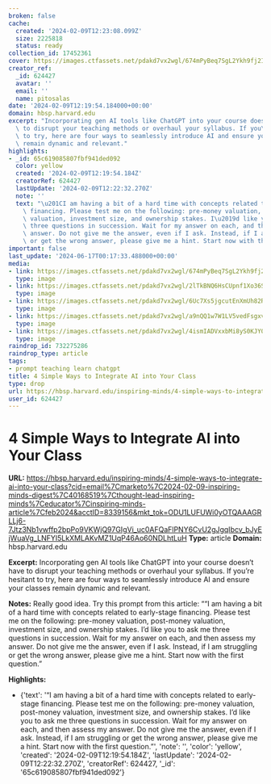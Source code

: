 ```yaml
---
broken: false
cache:
  created: '2024-02-09T12:23:08.099Z'
  size: 2225818
  status: ready
collection_id: 17452361
cover: https://images.ctfassets.net/pdakd7vx2wgl/674mPyBeq7SgL2Ykh9fj2I/2428194640829506956ce0f09dd43f6b/CRE4627_1200x630_social.png
creator_ref:
  _id: 624427
  avatar: ''
  email: ''
  name: pitosalas
date: '2024-02-09T12:19:54.184000+00:00'
domain: hbsp.harvard.edu
excerpt: "Incorporating gen AI tools like ChatGPT into your course doesn\u2019t have\
  \ to disrupt your teaching methods or overhaul your syllabus. If you\u2019re hesitant\
  \ to try, here are four ways to seamlessly introduce AI and ensure your classes\
  \ remain dynamic and relevant."
highlights:
- _id: 65c619085807fbf941ded092
  color: yellow
  created: '2024-02-09T12:19:54.184Z'
  creatorRef: 624427
  lastUpdate: '2024-02-09T12:22:32.270Z'
  note: ''
  text: "\u201CI am having a bit of a hard time with concepts related to early-stage\
    \ financing. Please test me on the following: pre-money valuation, post-money\
    \ valuation, investment size, and ownership stakes. I\u2019d like you to ask me\
    \ three questions in succession. Wait for my answer on each, and then assess my\
    \ answer. Do not give me the answer, even if I ask. Instead, if I am struggling\
    \ or get the wrong answer, please give me a hint. Start now with the first question.\u201D"
important: false
last_update: '2024-06-17T00:17:33.488000+00:00'
media:
- link: https://images.ctfassets.net/pdakd7vx2wgl/674mPyBeq7SgL2Ykh9fj2I/2428194640829506956ce0f09dd43f6b/CRE4627_1200x630_social.png
  type: image
- link: https://images.ctfassets.net/pdakd7vx2wgl/2lTkBNQ6HsCUpnf1Xo36Sm/e0da8b463a88013a4e0b1b9f902a0b98/AI_comp_Fig_1.png
  type: image
- link: https://images.ctfassets.net/pdakd7vx2wgl/6Uc7Xs5jgcutEnXmUh82R/c72bc6d5964d3adbb45b3f5b88fabc1c/Ethan_Mollick_image.jpg
  type: image
- link: https://images.ctfassets.net/pdakd7vx2wgl/a9nQQ1w7W1LV5vedFsgxv/78ecc981a915444e96026c20038012bc/LMollick_headshot.png
  type: image
- link: https://images.ctfassets.net/pdakd7vx2wgl/4ismIADVxxbMi8yS0KJY0S/0a7627e7323eebd6891e9850d7691796/OguzAAcar_Headshot.png
  type: image
raindrop_id: 732275286
raindrop_type: article
tags:
- prompt teaching learn chatgpt
title: 4 Simple Ways to Integrate AI into Your Class
type: drop
url: https://hbsp.harvard.edu/inspiring-minds/4-simple-ways-to-integrate-ai-into-your-class?cid=email%7Cmarketo%7C2024-02-09-inspiring-minds-digest%7C40168519%7Cthought-lead-inspiring-minds%7Ceducator%7Cinspiring-minds-article%7Cfeb2024&acctID=8339156&mkt_tok=ODU1LUFUWi0yOTQAAAGRLLj6-7Jtz3Nb1vwffp2bpPo9VKWjQ97GIgVi_uc0AFQaFlPNY6CvU2gJgqIbcv_bJyEjWuaVg_LNFYI5LkXMLAKvMZ1UqP46Ao60NDLhtLuH
user_id: 624427
---
```


# 4 Simple Ways to Integrate AI into Your Class

**URL:** https://hbsp.harvard.edu/inspiring-minds/4-simple-ways-to-integrate-ai-into-your-class?cid=email%7Cmarketo%7C2024-02-09-inspiring-minds-digest%7C40168519%7Cthought-lead-inspiring-minds%7Ceducator%7Cinspiring-minds-article%7Cfeb2024&acctID=8339156&mkt_tok=ODU1LUFUWi0yOTQAAAGRLLj6-7Jtz3Nb1vwffp2bpPo9VKWjQ97GIgVi_uc0AFQaFlPNY6CvU2gJgqIbcv_bJyEjWuaVg_LNFYI5LkXMLAKvMZ1UqP46Ao60NDLhtLuH
**Type:** article
**Domain:** hbsp.harvard.edu

**Excerpt:** Incorporating gen AI tools like ChatGPT into your course doesn’t have to disrupt your teaching methods or overhaul your syllabus. If you’re hesitant to try, here are four ways to seamlessly introduce AI and ensure your classes remain dynamic and relevant.

**Notes:**
Really good idea. Try this prompt from this article: ““I am having a bit of a hard time with concepts related to early-stage financing. Please test me on the following: pre-money valuation, post-money valuation, investment size, and ownership stakes. I’d like you to ask me three questions in succession. Wait for my answer on each, and then assess my answer. Do not give me the answer, even if I ask. Instead, if I am struggling or get the wrong answer, please give me a hint. Start now with the first question.”

**Highlights:**
- {'text': '“I am having a bit of a hard time with concepts related to early-stage financing. Please test me on the following: pre-money valuation, post-money valuation, investment size, and ownership stakes. I’d like you to ask me three questions in succession. Wait for my answer on each, and then assess my answer. Do not give me the answer, even if I ask. Instead, if I am struggling or get the wrong answer, please give me a hint. Start now with the first question.”', 'note': '', 'color': 'yellow', 'created': '2024-02-09T12:19:54.184Z', 'lastUpdate': '2024-02-09T12:22:32.270Z', 'creatorRef': 624427, '_id': '65c619085807fbf941ded092'}
